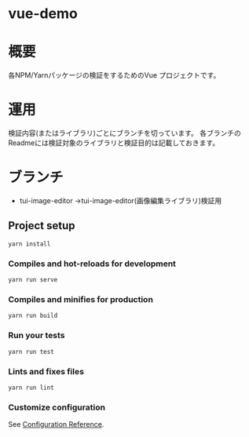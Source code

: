 # vue-demo

# 概要
各NPM/Yarnパッケージの検証をするためのVue プロジェクトです。

# 運用
検証内容(またはライブラリ)ごとにブランチを切っています。
各ブランチのReadmeには検証対象のライブラリと検証目的は記載しておきます。

# ブランチ
- tui-image-editor
  →tui-image-editor(画像編集ライブラリ)検証用

## Project setup
```
yarn install
```

### Compiles and hot-reloads for development
```
yarn run serve
```

### Compiles and minifies for production
```
yarn run build
```

### Run your tests
```
yarn run test
```

### Lints and fixes files
```
yarn run lint
```

### Customize configuration
See [Configuration Reference](https://cli.vuejs.org/config/).
